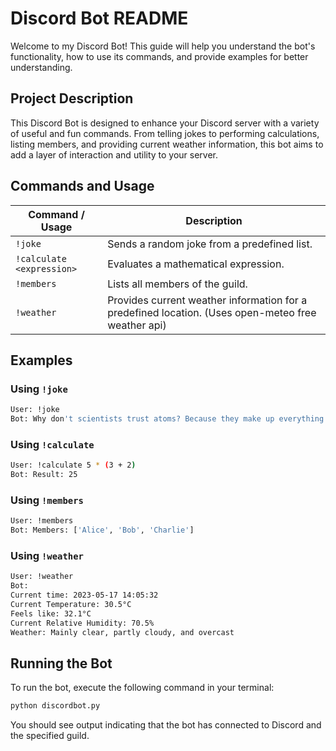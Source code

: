 # Discord Bot README

Welcome to my Discord Bot! This guide will help you understand the bot's functionality, how to use its commands, and provide examples for better understanding.

## Project Description
This Discord Bot is designed to enhance your Discord server with a variety of useful and fun commands. From telling jokes to performing calculations, listing members, and providing current weather information, this bot aims to add a layer of interaction and utility to your server.

## Commands and Usage

| Command / Usage       | Description                                        |
|----------------|----------------------------------------------------|
| `!joke`        | Sends a random joke from a predefined list.        |
| `!calculate <expression>`  | Evaluates a mathematical expression.               |
| `!members`     | Lists all members of the guild.                    |      
| `!weather`     | Provides current weather information for a predefined location. (Uses open-meteo free weather api) |            

## Examples

### Using `!joke`
```sh
User: !joke
Bot: Why don't scientists trust atoms? Because they make up everything!
```

### Using `!calculate`
```sh
User: !calculate 5 * (3 + 2)
Bot: Result: 25
```

### Using `!members`
```sh
User: !members
Bot: Members: ['Alice', 'Bob', 'Charlie']
```

### Using `!weather`
```sh
User: !weather
Bot: 
Current time: 2023-05-17 14:05:32
Current Temperature: 30.5°C
Feels like: 32.1°C
Current Relative Humidity: 70.5%
Weather: Mainly clear, partly cloudy, and overcast
```

## Running the Bot
To run the bot, execute the following command in your terminal:
```sh
python discordbot.py
```
You should see output indicating that the bot has connected to Discord and the specified guild.
